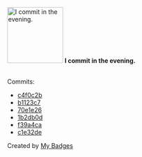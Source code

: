 <img src="https://my-badges.github.io/my-badges/evening-commits.png" alt="I commit in the evening." title="I commit in the evening." width="128">
<strong>I commit in the evening.</strong>
<br><br>

Commits:

- <a href="https://github.com/ZuBB/custom-app-icons/commit/c4f0c2bb1e22860ad5ea8734a8d3ece2b3bf9091">c4f0c2b</a>
- <a href="https://github.com/ZuBB/dotfiles/commit/b1123c7df348f5dc87e389c164d697ffe9bf6944">b1123c7</a>
- <a href="https://github.com/ZuBB/dotfiles/commit/70e1e26b8a8ca05c4a3ec097c140a771bb4c56d7">70e1e26</a>
- <a href="https://github.com/ZuBB/dotfiles/commit/1b2db0d1423610b1f34addf26d4d49f37d88007a">1b2db0d</a>
- <a href="https://github.com/ZuBB/dotfiles/commit/f39a4caea098c6a2abf69177eb35d0a09ca4109c">f39a4ca</a>
- <a href="https://github.com/ZuBB/dotfiles/commit/c1e32de800a310da45081ac1651bfd1d53ecd15a">c1e32de</a>


Created by <a href="https://github.com/my-badges/my-badges">My Badges</a>